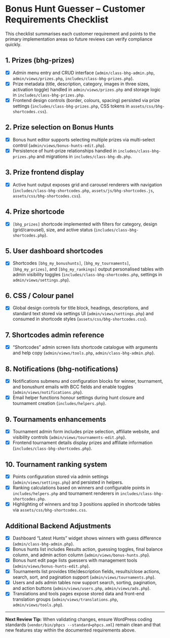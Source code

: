 # Bonus Hunt Guesser – Customer Requirements Checklist

This checklist summarises each customer requirement and points to the primary implementation areas so future reviews can verify compliance quickly.

## 1. Prizes (bhg-prizes)
- [x] Admin menu entry and CRUD interface (`admin/class-bhg-admin.php`, `admin/views/prizes.php`, `includes/class-bhg-prizes.php`).
- [x] Prize metadata (title, description, category, images in three sizes, activation toggle) handled in `admin/views/prizes.php` and storage logic in `includes/class-bhg-prizes.php`.
- [x] Frontend design controls (border, colours, spacing) persisted via prize settings (`includes/class-bhg-prizes.php`, CSS tokens in `assets/css/bhg-shortcodes.css`).

## 2. Prize selection on Bonus Hunts
- [x] Bonus hunt editor supports selecting multiple prizes via multi-select control (`admin/views/bonus-hunts-edit.php`).
- [x] Persistence of hunt-prize relationships handled in `includes/class-bhg-prizes.php` and migrations in `includes/class-bhg-db.php`.

## 3. Prize frontend display
- [x] Active hunt output exposes grid and carousel renderers with navigation (`includes/class-bhg-shortcodes.php`, `assets/js/bhg-shortcodes.js`, `assets/css/bhg-shortcodes.css`).

## 4. Prize shortcode
- [x] `[bhg_prizes]` shortcode implemented with filters for category, design (grid/carousel), size, and active status (`includes/class-bhg-shortcodes.php`).

## 5. User dashboard shortcodes
- [x] Shortcodes `[bhg_my_bonushunts]`, `[bhg_my_tournaments]`, `[bhg_my_prizes]`, and `[bhg_my_rankings]` output personalised tables with admin visibility toggles (`includes/class-bhg-shortcodes.php`, settings in `admin/views/settings.php`).

## 6. CSS / Colour panel
- [x] Global design controls for title block, headings, descriptions, and standard text stored via settings UI (`admin/views/settings.php`) and consumed in shortcode styles (`assets/css/bhg-shortcodes.css`).

## 7. Shortcodes admin reference
- [x] “Shortcodes” admin screen lists shortcode catalogue with arguments and help copy (`admin/views/tools.php`, `admin/class-bhg-admin.php`).

## 8. Notifications (bhg-notifications)
- [x] Notifications submenu and configuration blocks for winner, tournament, and bonushunt emails with BCC fields and enable toggles (`admin/views/notifications.php`).
- [x] Email helper functions honour settings during hunt closure and tournament creation (`includes/helpers.php`).

## 9. Tournaments enhancements
- [x] Tournament admin form includes prize selection, affiliate website, and visibility controls (`admin/views/tournaments-edit.php`).
- [x] Frontend tournament details display prizes and affiliate information (`includes/class-bhg-shortcodes.php`).

## 10. Tournament ranking system
- [x] Points configuration stored via admin settings (`admin/views/settings.php`) and persisted in helpers.
- [x] Ranking calculations based on winners and configurable points in `includes/helpers.php` and tournament renderers in `includes/class-bhg-shortcodes.php`.
- [x] Highlighting of winners and top 3 positions applied in shortcode tables via `assets/css/bhg-shortcodes.css`.

## Additional Backend Adjustments
- [x] Dashboard “Latest Hunts” widget shows winners with guess difference (`admin/class-bhg-admin.php`).
- [x] Bonus hunts list includes Results action, guessing toggles, final balance column, and admin action column (`admin/views/bonus-hunts.php`).
- [x] Bonus hunt edit page lists guessers with management tools (`admin/views/bonus-hunts-edit.php`).
- [x] Tournaments list provides title/description fields, results/close actions, search, sort, and pagination support (`admin/views/tournaments.php`).
- [x] Users and ads admin tables now support search, sorting, pagination, and action buttons (`admin/views/users.php`, `admin/views/ads.php`).
- [x] Translations and tools pages expose stored data and front-end translation groups (`admin/views/translations.php`, `admin/views/tools.php`).

---

**Next Review Tip:** When validating changes, ensure WordPress coding standards (`vendor/bin/phpcs --standard=phpcs.xml`) remain clean and that new features stay within the documented requirements above.
